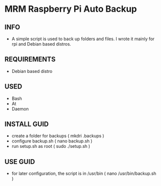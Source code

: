 # MRM Raspberry Pi Auto Backup

## INFO

- A simple script is used to back up folders and files. I wrote it mainly for rpi and Debian based distros.

## REQUIREMENTS

- Debian based distro

## USED

- Bash
- At
- Daemon

## INSTALL GUID

- create a folder for backups ( mkdri .backups )
- configure backup.sh ( nano backup.sh )
- run setup.sh as root ( sudo ./setup.sh )

## USE GUID

- for later configuration, the script is in /usr/bin ( nano /usr/bin/backup.sh )
